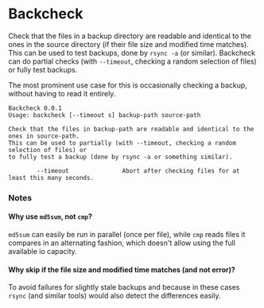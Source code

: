 # Backcheck

Check that the files in a backup directory are readable and identical to the ones in the source directory (if their file size and modified time matches). This can be used to test backups, done by `rsync -a` (or similar). Backcheck can do partial checks (with `--timeout`, checking a random selection of files) or fully test backups.

The most prominent use case for this is occasionally checking a backup, without having to read it entirely.


```
Backcheck 0.0.1
Usage: backcheck [--timeout s] backup-path source-path

Check that the files in backup-path are readable and identical to the ones in source-path.
This can be used to partially (with --timeout, checking a random selection of files) or 
to fully test a backup (done by rsync -a or something similar).

        --timeout               Abort after checking files for at least this many seconds.
```

### Notes
#### Why use `md5sum`, not `cmp`?
`md5sum` can easily be run in parallel (once per file), while `cmp` reads files it compares in an alternating fashion, which doesn't allow using the full available io capacity.

#### Why skip if the file size and modified time matches (and not error)?
To avoid failures for slightly stale backups and because in these cases `rsync` (and similar tools) would also detect the differences easily.
